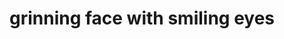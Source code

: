 ---
layout: smileys&emotion
title: grinning face with smiling eyes
emoji: grinning_face_with_smiling_eyes
permalink: 😄.html
image: assets/img/3moji/grinning_face_with_smiling_eyes.png
---